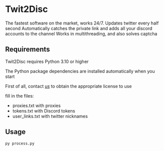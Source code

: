 # Twit2Disc
The fastest software on the market, works 24/7. Updates twitter every half second
Automatically catches the private link and adds all your discord accounts to the channel
Works in multithreading, and also solves captcha


## Requirements
Twit2Disc requires Python 3.10 or higher

The Python package dependencies are installed automatically when you start

First of all, contact [*us*](https://t.me/T2Dsoft) to obtain the appropriate license to use

fill in the files:
* proxies.txt     with proxies
* tokens.txt      with Discord tokens
* user_links.txt  with twitter nicknames

## Usage
    py process.py

